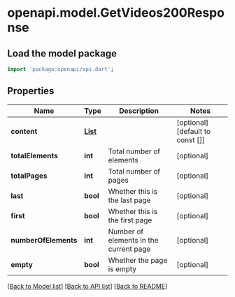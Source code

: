 # openapi.model.GetVideos200Response

## Load the model package
```dart
import 'package:openapi/api.dart';
```

## Properties
Name | Type | Description | Notes
------------ | ------------- | ------------- | -------------
**content** | [**List<VideoDto>**](VideoDto.md) |  | [optional] [default to const []]
**totalElements** | **int** | Total number of elements | [optional] 
**totalPages** | **int** | Total number of pages | [optional] 
**last** | **bool** | Whether this is the last page | [optional] 
**first** | **bool** | Whether this is the first page | [optional] 
**numberOfElements** | **int** | Number of elements in the current page | [optional] 
**empty** | **bool** | Whether the page is empty | [optional] 

[[Back to Model list]](../README.md#documentation-for-models) [[Back to API list]](../README.md#documentation-for-api-endpoints) [[Back to README]](../README.md)


